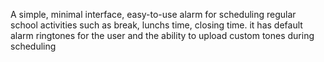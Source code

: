 A simple, minimal interface, easy-to-use alarm for scheduling regular school activities such as break, lunchs time, closing time. it has default alarm ringtones for the user and the ability to upload custom tones during scheduling
